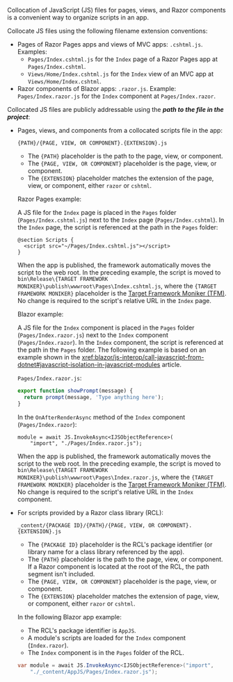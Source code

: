 Collocation of JavaScript (JS) files for pages, views, and Razor components is a convenient way to organize scripts in an app.

Collocate JS files using the following filename extension conventions:

* Pages of Razor Pages apps and views of MVC apps: `.cshtml.js`. Examples:
  * `Pages/Index.cshtml.js` for the `Index` page of a Razor Pages app at `Pages/Index.cshtml`.
  * `Views/Home/Index.cshtml.js` for the `Index` view of an MVC app at `Views/Home/Index.cshtml`.
* Razor components of Blazor apps: `.razor.js`. Example: `Pages/Index.razor.js` for the `Index` component at `Pages/Index.razor`.

Collocated JS files are publicly addressable using the ***path to the file in the project***:

* Pages, views, and components from a collocated scripts file in the app:

  `{PATH}/{PAGE, VIEW, OR COMPONENT}.{EXTENSION}.js`
  
  * The `{PATH}` placeholder is the path to the page, view, or component.
  * The `{PAGE, VIEW, OR COMPONENT}` placeholder is the page, view, or component.
  * The `{EXTENSION}` placeholder matches the extension of the page, view, or component, either `razor` or `cshtml`.

  Razor Pages example:

  A JS file for the `Index` page is placed in the `Pages` folder (`Pages/Index.cshtml.js`) next to the `Index` page (`Pages/Index.cshtml`). In the `Index` page, the script is referenced at the path in the `Pages` folder:

  ```razor
  @section Scripts {
    <script src="~/Pages/Index.cshtml.js"></script>
  }
  ```

  When the app is published, the framework automatically moves the script to the web root. In the preceding example, the script is moved to `bin\Release\{TARGET FRAMEWORK MONIKER}\publish\wwwroot\Pages\Index.cshtml.js`, where the `{TARGET FRAMEWORK MONIKER}` placeholder is the [Target Framework Moniker (TFM)](/dotnet/standard/frameworks). No change is required to the script's relative URL in the `Index` page.

  Blazor example:

  A JS file for the `Index` component is placed in the `Pages` folder (`Pages/Index.razor.js`) next to the `Index` component (`Pages/Index.razor`). In the `Index` component, the script is referenced at the path in the `Pages` folder. The following example is based on an example shown in the <xref:blazor/js-interop/call-javascript-from-dotnet#javascript-isolation-in-javascript-modules> article.

  `Pages/Index.razor.js`:

  ```javascript
  export function showPrompt(message) {
    return prompt(message, 'Type anything here');
  }
  ```

  In the `OnAfterRenderAsync` method of the `Index` component (`Pages/Index.razor`):

  ```razor
  module = await JS.InvokeAsync<IJSObjectReference>(
      "import", "./Pages/Index.razor.js");
  ```

  When the app is published, the framework automatically moves the script to the web root. In the preceding example, the script is moved to `bin\Release\{TARGET FRAMEWORK MONIKER}\publish\wwwroot\Pages\Index.razor.js`, where the `{TARGET FRAMEWORK MONIKER}` placeholder is the [Target Framework Moniker (TFM)](/dotnet/standard/frameworks). No change is required to the script's relative URL in the `Index` component.

* For scripts provided by a Razor class library (RCL):

  `_content/{PACKAGE ID}/{PATH}/{PAGE, VIEW, OR COMPONENT}.{EXTENSION}.js`

  * The `{PACKAGE ID}` placeholder is the RCL's package identifier (or library name for a class library referenced by the app).
  * The `{PATH}` placeholder is the path to the page, view, or component. If a Razor component is located at the root of the RCL, the path segment isn't included.
  * The `{PAGE, VIEW, OR COMPONENT}` placeholder is the page, view, or component.
  * The `{EXTENSION}` placeholder matches the extension of page, view, or component, either `razor` or `cshtml`.

  In the following Blazor app example:
  
  * The RCL's package identifier is `AppJS`.
  * A module's scripts are loaded for the `Index` component (`Index.razor`).
  * The `Index` component is in the `Pages` folder of the RCL.

  ```csharp
  var module = await JS.InvokeAsync<IJSObjectReference>("import", 
      "./_content/AppJS/Pages/Index.razor.js");
  ```
